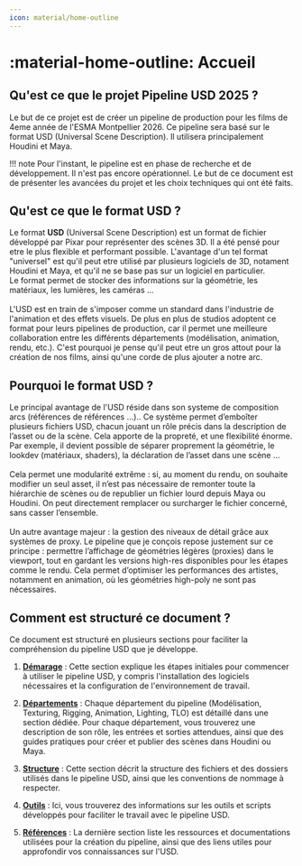 ```yaml
---
icon: material/home-outline 
---
```



# :material-home-outline: Accueil 

## Qu'est ce que le projet Pipeline USD 2025 ?

Le but de ce projet est de créer un pipeline de production pour les films de 4eme année de l'ESMA Montpellier 2026. Ce pipeline sera basé sur le format USD (Universal Scene Description). Il utilisera principalement Houdini et Maya.

!!! note
    Pour l'instant, le pipeline est en phase de recherche et de développement. Il n'est pas encore opérationnel. Le but de ce document est de présenter les avancées du projet et les choix techniques qui ont été faits.

## Qu'est ce que le format USD ?

Le format **USD** (Universal Scene Description) est un format de fichier développé par Pixar pour représenter des scènes 3D. Il a été pensé pour etre le plus flexible et performant possible. L'avantage d'un tel format "universel" est qu'il peut etre utilisé par plusieurs logiciels de 3D, notament Houdini et Maya, et qu'il ne se base pas sur un logiciel en particulier.
<br>
Le format permet de stocker des informations sur la géométrie, les matériaux, les lumières, les caméras ...
<br><br>
L'USD est en train de s'imposer comme un standard dans l'industrie de l'animation et des effets visuels. De plus en plus de studios adoptent ce format pour leurs pipelines de production, car il permet une meilleure collaboration entre les différents départements (modélisation, animation, rendu, etc.). C'est pourquoi je pense qu'il peut etre un gros attout pour la création de nos films, ainsi qu'une corde de plus ajouter a notre arc.

## Pourquoi le format USD ?

Le principal avantage de l'USD réside dans son systeme de composition arcs (références de références ...).. Ce système permet d’emboîter plusieurs fichiers USD, chacun jouant un rôle précis dans la description de l’asset ou de la scène. Cela apporte de la propreté, et une flexibilité énorme.
Par exemple, il devient possible de séparer proprement la géométrie, le lookdev (matériaux, shaders), la déclaration de l’asset dans une scène ...
<br>
<br>
Cela permet une modularité extrême : si, au moment du rendu, on souhaite modifier un seul asset, il n’est pas nécessaire de remonter toute la hiérarchie de scènes ou de republier un fichier lourd depuis Maya ou Houdini. On peut directement remplacer ou surcharger le fichier concerné, sans casser l’ensemble.
<br>
<br>
Un autre avantage majeur : la gestion des niveaux de détail grâce aux systèmes de proxy. Le pipeline que je conçois repose justement sur ce principe : permettre l’affichage de géométries légères (proxies) dans le viewport, tout en gardant les versions high-res disponibles pour les étapes comme le rendu. Cela permet d’optimiser les performances des artistes, notamment en animation, où les géométries high-poly ne sont pas nécessaires.


## Comment est structuré ce document ?

Ce document est structuré en plusieurs sections pour faciliter la compréhension du pipeline USD que je développe.

1. **[Démarage](./demarage)** : Cette section explique les étapes initiales pour commencer à utiliser le pipeline USD, y compris l'installation des logiciels nécessaires et la configuration de l'environnement de travail.

2. **[Départements](./departements)** : Chaque département du pipeline (Modélisation, Texturing, Rigging, Animation, Lighting, TLO) est détaillé dans une section dédiée. Pour chaque département, vous trouverez une description de son rôle, les entrées et sorties attendues, ainsi que des guides pratiques pour créer et publier des scènes dans Houdini ou Maya. 

3. **[Structure](./structure)** : Cette section décrit la structure des fichiers et des dossiers utilisés dans le pipeline USD, ainsi que les conventions de nommage à respecter.

4. **[Outils](./outils)** : Ici, vous trouverez des informations sur les outils et scripts développés pour faciliter le travail avec le pipeline USD.

5. **[Références](./references)** : La dernière section liste les ressources et documentations utilisées pour la création du pipeline, ainsi que des liens utiles pour approfondir vos connaissances sur l'USD.

